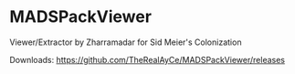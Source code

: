 # MADSPackViewer
Viewer/Extractor by Zharramadar for Sid Meier's Colonization

Downloads: https://github.com/TheRealAyCe/MADSPackViewer/releases
